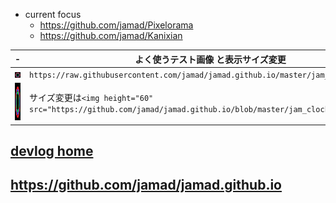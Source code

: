<link rel="stylesheet" type="text/css" href="/assets/css/styles.css" />

* current focus
  * https://github.com/jamad/Pixelorama
  * https://github.com/jamad/Kanixian

|-|よく使うテスト画像 と表示サイズ変更|
|-|-|
|![](https://raw.githubusercontent.com/jamad/jamad.github.io/master/jam_clock_icon.png)|`https://raw.githubusercontent.com/jamad/jamad.github.io/master/jam_clock_icon.png`|
|<img height="60" src="https://github.com/jamad/jamad.github.io/blob/master/jam_clock_icon.png"> |サイズ変更は`<img height="60" src="https://github.com/jamad/jamad.github.io/blob/master/jam_clock_icon.png">` |


## [devlog home](https://github.com/jamad/markdown_devlog/blob/main/README.md)
## https://github.com/jamad/jamad.github.io
